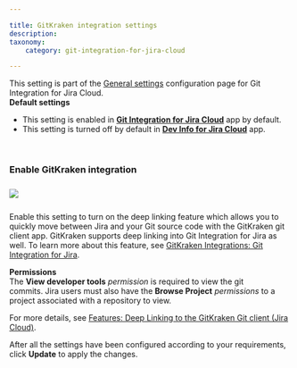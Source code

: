 ```yaml
---

title: GitKraken integration settings
description:
taxonomy:
    category: git-integration-for-jira-cloud

---
```


<div class="bbb-callout bbb--info">
    <div class="irow">
    <div class="ilogobox">
        <span class="logoimg"></span>
    </div>
    <div class="imsgbox">
        This setting is part of the <a href="/git-integration-for-jira-cloud/general-settings-gij-cloud">General settings</a> configuration page for Git Integration for Jira Cloud.
    </div>
    </div>
</div>

<div class="bbb-callout bbb--tip">
    <div class="irow">
    <div class="ilogobox">
        <span class="logoimg"></span>
    </div>
    <div class="imsgbox">
        <b>Default settings</b><br>
        <ul style='margin-bottom:0px;'>
            <li>
                This setting is enabled in <a href="https://marketplace.atlassian.com/apps/4984/git-integration-for-jira?tab=overview&hosting=cloud" target="_blank"><b>Git Integration for Jira Cloud</b></a> app by default.
            </li>
            <li>
                This setting is turned off by default in <a href="https://marketplace.atlassian.com/apps/1219270/dev-info-for-jira?hosting=cloud&tab=overview" target="_blank"><b>Dev Info for Jira Cloud</b></a> app.
            </li>
        </ul>
    </div>
    </div>
</div>

&nbsp;

### Enable GitKraken integration

<img src='/wp-content/uploads/gij-gitcloud-gencfg-enable-gitkraken-integration-417.png' style='margin:25px auto;max-width:100%;display:block;' />

Enable this setting to turn on the deep linking feature which allows you to quickly move between Jira and your Git source code with the GitKraken git client app. GitKraken supports deep linking into Git Integration for Jira as well. To learn more about this feature, see [GitKraken Integrations: Git Integration for Jira](https://support.gitkraken.com/integrations/git-integration-for-jira/).

<div class="bbb-callout bbb--alert">
    <div class="irow">
    <div class="ilogobox">
        <span class="logoimg"></span>
    </div>
    <div class="imsgbox">
        <b>Permissions</b><br>
        The <b>View developer tools</b> <i>permission</i> is required to view the git commits. Jira users must also have the <b>Browse Project</b> <i>permissions</i> to a project associated with a repository to view.
    </div>
    </div>
</div>

For more details, see [Features: Deep Linking to the GitKraken Git client (Jira Cloud)](/git-integration-for-jira-cloud/deep-linking-to-the-gitkraken-client-gij-cloud).

After all the settings have been configured according to your requirements, click **Update** to apply the changes.

